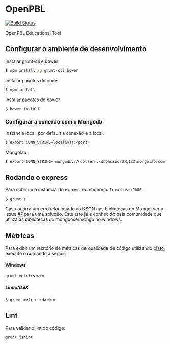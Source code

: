 # OpenPBL

[![Build Status](https://travis-ci.org/DuduMonkey/OpenPBL.svg?branch=master)](https://travis-ci.org/DuduMonkey/OpenPBL)

OpenPBL Educational Tool

## Configurar o ambiente de desenvolvimento


Instalar grunt-cli e bower

```sh
$ npm install -g grunt-cli bower
```

Instalar pacotes do node

```sh
$ npm install
```

Instalar pacotes do bower

```sh
$ bower install
```

### Configurar a conexão com o Mongodb

Instância local, por default a conexão é a local.
```sh
$ export CONN_STRING=localhost:<port>
```
Mongolab
```sh
$ export CONN_STRING= mongodb://<dbuser>:<dbpassword>@123.mongolab.com:4232/base
```

## Rodando o express

Para subir uma instância do `express` no endereço `localhost:9000`:

```sh
$ grunt s
```
Caso ocorra um erro relacionado ao BSON nas bibliotecas do Mongo, ver a issue [#7](https://github.com/DuduMonkey/OpenPBL/issues/7) para uma solução. Este erro já é conhecido pela comunidade que utiliza as bibliotecas do mongoose/mongo no windows.

## Métricas

Para exibir um relatório de métricas de qualidade de código utilizando [plato](https://github.com/jsoverson/plato), execute o comando a seguir:

#### Windows

```sh
grunt metrics:win
```

##### Linux/OSX

```sh
$ grunt metrics:darwin
```

## Lint

Para validar o lint do código:
```sh
grunt jshint
```
